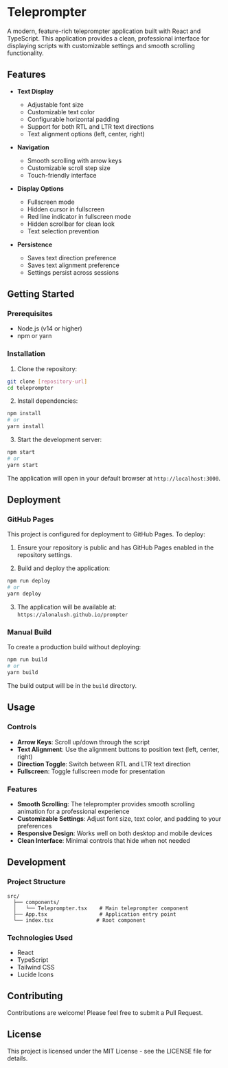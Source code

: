 # Teleprompter

A modern, feature-rich teleprompter application built with React and TypeScript. This application provides a clean, professional interface for displaying scripts with customizable settings and smooth scrolling functionality.

## Features

- **Text Display**

  - Adjustable font size
  - Customizable text color
  - Configurable horizontal padding
  - Support for both RTL and LTR text directions
  - Text alignment options (left, center, right)

- **Navigation**

  - Smooth scrolling with arrow keys
  - Customizable scroll step size
  - Touch-friendly interface

- **Display Options**

  - Fullscreen mode
  - Hidden cursor in fullscreen
  - Red line indicator in fullscreen mode
  - Hidden scrollbar for clean look
  - Text selection prevention

- **Persistence**
  - Saves text direction preference
  - Saves text alignment preference
  - Settings persist across sessions

## Getting Started

### Prerequisites

- Node.js (v14 or higher)
- npm or yarn

### Installation

1. Clone the repository:

```bash
git clone [repository-url]
cd teleprompter
```

2. Install dependencies:

```bash
npm install
# or
yarn install
```

3. Start the development server:

```bash
npm start
# or
yarn start
```

The application will open in your default browser at `http://localhost:3000`.

## Deployment

### GitHub Pages

This project is configured for deployment to GitHub Pages. To deploy:

1. Ensure your repository is public and has GitHub Pages enabled in the repository settings.

2. Build and deploy the application:

```bash
npm run deploy
# or
yarn deploy
```

3. The application will be available at: `https://alonalush.github.io/prompter`

### Manual Build

To create a production build without deploying:

```bash
npm run build
# or
yarn build
```

The build output will be in the `build` directory.

## Usage

### Controls

- **Arrow Keys**: Scroll up/down through the script
- **Text Alignment**: Use the alignment buttons to position text (left, center, right)
- **Direction Toggle**: Switch between RTL and LTR text direction
- **Fullscreen**: Toggle fullscreen mode for presentation

### Features

- **Smooth Scrolling**: The teleprompter provides smooth scrolling animation for a professional experience
- **Customizable Settings**: Adjust font size, text color, and padding to your preferences
- **Responsive Design**: Works well on both desktop and mobile devices
- **Clean Interface**: Minimal controls that hide when not needed

## Development

### Project Structure

```
src/
  ├── components/
  │   └── Teleprompter.tsx    # Main teleprompter component
  ├── App.tsx                 # Application entry point
  └── index.tsx              # Root component
```

### Technologies Used

- React
- TypeScript
- Tailwind CSS
- Lucide Icons

## Contributing

Contributions are welcome! Please feel free to submit a Pull Request.

## License

This project is licensed under the MIT License - see the LICENSE file for details.
